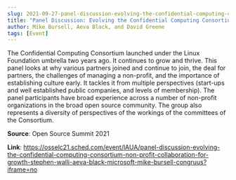 ```yaml
---
slug: 2021-09-27-panel-discussion-evolving-the-confidential-computing-consortium-non-profit-collaboration-for-growth
title: "Panel Discussion: Evolving the Confidential Computing Consortium: Non-profit Collaboration for Growth"
author: Mike Bursell, Aeva Black, and David Greene
tags: [Event]
---
```

The Confidential Computing Consortium launched under the Linux Foundation umbrella two years ago. It continues to grow and thrive. This panel looks at why various partners joined and continue to join, the deal for partners, the challenges of managing a non-profit, and the importance of establishing culture early. It tackles it from multiple perspectives (start-ups and well established public companies, and levels of membership). The panel participants have broad experience across a number of non-profit organizations in the broad open source community. The group also represents a diversity of perspectives of the workings of the committees of the Consortium.

**Source**: Open Source Summit 2021

**Link**: https://osselc21.sched.com/event/lAUA/panel-discussion-evolving-the-confidential-computing-consortium-non-profit-collaboration-for-growth-stephen-walli-aeva-black-microsoft-mike-bursell-congruus?iframe=no